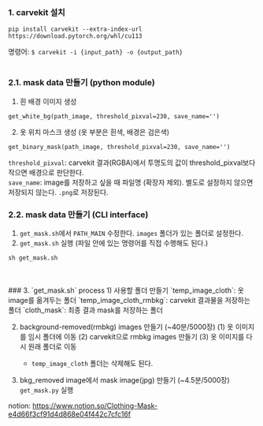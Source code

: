 ### 1. carvekit 설치
```
pip install carvekit --extra-index-url https://download.pytorch.org/whl/cu113
```
명령어: `$ carvekit -i {input_path} -o {output_path}`
<br/>
<br/>
### 2.1. mask data 만들기 (python module)
1) 흰 배경 이미지 생성
```
get_white_bg(path_image, threshold_pixval=230, save_name='')
```
2) 옷 위치 마스크 생성 (옷 부분은 흰색, 배경은 검은색)
```
get_binary_mask(path_image, threshold_pixval=230, save_name='')
```
`threshold_pixval`: carvekit 결과(RGBA)에서 투명도의 값이 threshold_pixval보다 작으면 배경으로 판단한다.  
`save_name`: image를 저장하고 싶을 때 파일명 (확장자 제외). 별도로 설정하지 않으면 저장되지 않는다. `.png`로 저장된다.
<br/>
### 2.2. mask data 만들기 (CLI interface)
1) `get_mask.sh`에서 `PATH_MAIN` 수정한다. `images` 폴더가 있는 폴더로 설정한다.
2) `get_mask.sh` 실행 (파일 안에 있는 명령어를 직접 수행해도 된다.)
```
sh get_mask.sh
```
<br/>
<br/>
### 3. `get_mask.sh` process
1) 사용할 폴더 만들기
    `temp_image_cloth`: 옷 image를 옮겨두는 폴더
    `temp_image_cloth_rmbkg`: carvekit 결과물을 저장하는 폴더
    `cloth_mask`: 최종 결과 mask를 저장하는 폴더

2) background-removed(rmbkg) images 만들기 (~40분/5000장)
    (1) 옷 이미지를 임시 폴더에 이동
    (2) carvekit으로 rmbkg images 만들기
    (3) 옷 이미지를 다시 원래 폴더로 이동
     * `temp_image_cloth` 폴더는 삭제해도 된다.
    
3) bkg_removed image에서 mask image(jpg) 만들기 (~4.5분/5000장)
    `get_mask.py` 실행


notion: https://www.notion.so/Clothing-Mask-e4d66f3cf91d4d868e04f442c7cfc16f

